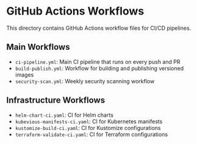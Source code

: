 # GitHub Actions Workflows

This directory contains GitHub Actions workflow files for CI/CD pipelines.

## Main Workflows

- `ci-pipeline.yml`: Main CI pipeline that runs on every push and PR
- `build-publish.yml`: Workflow for building and publishing versioned images
- `security-scan.yml`: Weekly security scanning workflow

## Infrastructure Workflows

- `helm-chart-ci.yaml`: CI for Helm charts
- `kubevious-manifests-ci.yaml`: CI for Kubernetes manifests
- `kustomize-build-ci.yaml`: CI for Kustomize configurations
- `terraform-validate-ci.yaml`: CI for Terraform configurations
